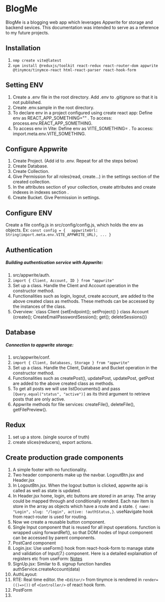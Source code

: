 # BlogMe
BlogMe is a blogging web app which leverages Appwrite for storage and backend sevices. This documentation was intended to serve as a reference to my future projects.
## Installation
1. `nmp create vite@latest`
3. `npm install @reduxjs/toolkit react-redux react-router-dom appwrite @tinymce/tinymce-react html-react-parser react-hook-form`
## Setting ENV
1.  Create a .env file in the root directory. Add .env to .gitignore so that it is not published.
2.  Create .env.sample in the root directory. 
3.  To declare env in a project configured using create react app: Define env as REACT_APP_SOMETHING="" . To access:    process.env.REACT_APP_SOMETHING.
4.  To access env in Vite: Define env as VITE_SOMETHING= . To access:    import.meta.env.VITE_SOMETHING.
## Configure Appwrite
1. Create Project. (Add id to .env. Repeat for all the steps below)
2. Create Database.
3. Create Collection.
4. Give Permission for all roles(read, create...) in the settings section of the created collection.
5. In the attributes section of your collection, create attributes and create indexes in indexes section .
6. Create Bucket. Give Permission in settings.
## Configure ENV
Create a file config.js in src/config/config.js, which holds the env as objects. 
Ex: `const config = {`
    `appwriteUrl: String(import.meta.env.VITE_APPWRITE_URL), ... }`
## Authentication
##### Building authentication service with Appwrite:
1. src/appwrite/auth.
2. `import { Client, Account, ID } from "appwrite"`
3. Set up a class. Handle the Client and Account operation in the constructor method.
4. Functionalities such as login, logout, create account, are added to the above created class as methods. These methods can be accessed by the instances of the class.
5. Overview: `class Client {setEndpoint(); setProject() } class Account {create(); CreateEmailPasswordSession(); get(); deleteSessions()}
## Database
#####  Connection to appwrite storage:
1. src/appwrite/conf.
2. `import { Client, Databases, Storage } from "appwrite"`
3. Set up a class. Handle the Client, Database and Bucket operation in the    constructor method.
4. Functionalities such as createPost(), updatePost, updatePost, getPost are added to the above created class as methods.
5. To get all posts we will use listDocuments() and pass `[Query.equal("status", "active")]` as its third argument to retrieve posts that are only active.
6. Appwrite methods for file services: createFile(), deleteFile(), getFilePreview().
## Redux
1. set up a store. (single source of truth)
2. create slices(reducers), export actions.
## Create production grade components
1. A simple footer with no functionality.
2. Two header components make up the navbar. LogoutBtn.jsx and Header.jsx
3. In LogoutBtn.jsx. When the logout button is clicked, appwrite api is called as well as state is updated.
4. In Header.jsx home, login, etc buttons are stored in an array. The array could be mapped through and conditionally renderd. Each nav item is store in  the array as objects which have a route and a state. `{
name: "Login",
slug: "/login",
active: !authStatus,}`. useNavigate hook from react-router is used for routing.
5. Now we create a reusable button component.
6. Single Input component that is reused for all input operations. function is wrapped using forwardRef(), so that DOM nodes of Input component can be accessed by parent components.
7. PostCard component
8. Login.jsx: Use useForm() hook from react-hook-form to manage state and validation of Input(7.) component. Here is a detailed explaination of registers etc from useForm: [Notes](https://chatgpt.com/share/04612a4f-693f-4542-821c-9718161a0201)
9. SignUp.jsx: Similar to 8. signup function handles authService.createAccount(data)
10. AuthLayout: 
11. RTE: Real time editor. the `<Editor/>` from tinymce is rendered in `render=(()=>())` of `<Controller/>` of react hook form.
12. PostForm
13. 
